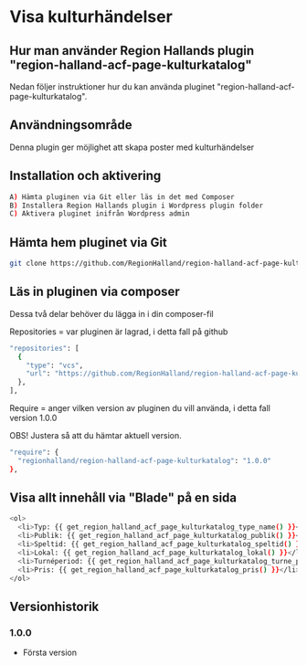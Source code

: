 # Visa kulturhändelser

## Hur man använder Region Hallands plugin "region-halland-acf-page-kulturkatalog"

Nedan följer instruktioner hur du kan använda pluginet "region-halland-acf-page-kulturkatalog".


## Användningsområde

Denna plugin ger möjlighet att skapa poster med kulturhändelser


## Installation och aktivering

```sh
A) Hämta pluginen via Git eller läs in det med Composer
B) Installera Region Hallands plugin i Wordpress plugin folder
C) Aktivera pluginet inifrån Wordpress admin
```


## Hämta hem pluginet via Git

```sh
git clone https://github.com/RegionHalland/region-halland-acf-page-kulturkatalog.git
```


## Läs in pluginen via composer

Dessa två delar behöver du lägga in i din composer-fil

Repositories = var pluginen är lagrad, i detta fall på github

```sh
"repositories": [
  {
    "type": "vcs",
    "url": "https://github.com/RegionHalland/region-halland-acf-page-kulturkatalog.git"
  },
],
```
Require = anger vilken version av pluginen du vill använda, i detta fall version 1.0.0

OBS! Justera så att du hämtar aktuell version.

```sh
"require": {
  "regionhalland/region-halland-acf-page-kulturkatalog": "1.0.0"
},
```


## Visa allt innehåll via "Blade" på en sida

```sh
<ol>
  <li>Typ: {{ get_region_halland_acf_page_kulturkatalog_type_name() }}</li>
  <li>Publik: {{ get_region_halland_acf_page_kulturkatalog_publik() }}</li>
  <li>Speltid: {{ get_region_halland_acf_page_kulturkatalog_speltid() }}</li>
  <li>Lokal: {{ get_region_halland_acf_page_kulturkatalog_lokal() }}</li>
  <li>Turnéperiod: {{ get_region_halland_acf_page_kulturkatalog_turne_period() }}</li>
  <li>Pris: {{ get_region_halland_acf_page_kulturkatalog_pris() }}</li>
</ol>
```        


## Versionhistorik

### 1.0.0
- Första version